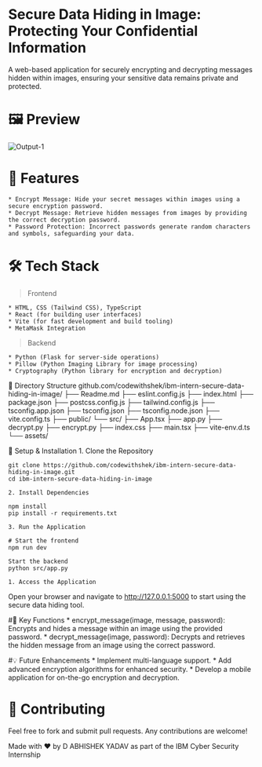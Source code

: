 # Secure Data Hiding in Image: Protecting Your Confidential Information
A web-based application for securely encrypting and decrypting messages hidden within images, ensuring your sensitive data remains private and protected.

# 🖼️ Preview
![Output-1](https://github.com/user-attachments/assets/3fe24afb-6f08-4ea0-bbb6-7f4869c44f43)

# 🚀 Features
	* Encrypt Message: Hide your secret messages within images using a secure encryption password.
	* Decrypt Message: Retrieve hidden messages from images by providing the correct decryption password.
	* Password Protection: Incorrect passwords generate random characters and symbols, safeguarding your data.

# 🛠 Tech Stack
> Frontend

	* HTML, CSS (Tailwind CSS), TypeScript
	* React (for building user interfaces)
	* Vite (for fast development and build tooling)
	* MetaMask Integration


> Backend

	* Python (Flask for server-side operations)
	* Pillow (Python Imaging Library for image processing)
	* Cryptography (Python library for encryption and decryption)


📂 Directory Structure
github.com/codewithshek/ibm-intern-secure-data-hiding-in-image/
├── Readme.md
├── eslint.config.js
├── index.html
├── package.json
├── postcss.config.js
├── tailwind.config.js
├── tsconfig.app.json
├── tsconfig.json
├── tsconfig.node.json
├── vite.config.ts
├── public/
└── src/
    ├── App.tsx
    ├── app.py
    ├── decrypt.py
    ├── encrypt.py
    ├── index.css
    ├── main.tsx
    ├── vite-env.d.ts
    └── assets/

📌 Setup & Installation
	1. Clone the Repository
```
git clone https://github.com/codewithshek/ibm-intern-secure-data-hiding-in-image.git
cd ibm-intern-secure-data-hiding-in-image
```
	2. Install Dependencies
```
npm install
pip install -r requirements.txt
```
	3. Run the Application
```
# Start the frontend
npm run dev

Start the backend
python src/app.py
```

	1. Access the Application
Open your browser and navigate to http://127.0.0.1:5000 to start using the secure data hiding tool.

#📜 Key Functions
	* encrypt_message(image, message, password): Encrypts and hides a message within an image using the provided password.
	* decrypt_message(image, password): Decrypts and retrieves the hidden message from an image using the correct password.

#💡 Future Enhancements
	* Implement multi-language support.
	* Add advanced encryption algorithms for enhanced security.
	* Develop a mobile application for on-the-go encryption and decryption.

# 🤝 Contributing
Feel free to fork and submit pull requests. Any contributions are welcome!

Made with ❤️ by D ABHISHEK YADAV as part of the IBM Cyber Security Internship
